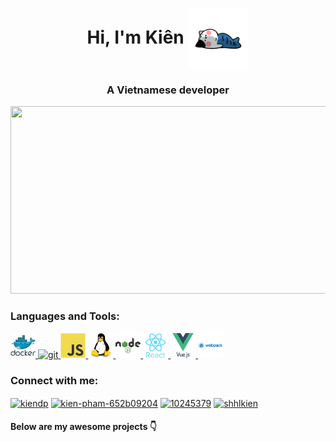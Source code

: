 <h1 align="center">Hi, I'm Kiên <img src="cat.gif" align="center" width="97px" /></h1>
<h3 align="center">A Vietnamese developer</h3>

<div align="center">
    <a href="https://www.gitanimals.org/en_US">
        <img
          src="https://render.gitanimals.org/farms/kien5436"
          width="1000"
          height="300"
        />
    </a>
</div>

<h3>Languages and Tools:</h3>

<p align="left">
<!--     <a href="https://developer.android.com" target="_blank"> <img src="https://raw.githubusercontent.com/devicons/devicon/master/icons/android/android-original-wordmark.svg" alt="android" width="40" height="40" /> </a> -->
    <a href="https://www.docker.com/" target="_blank"> <img src="https://raw.githubusercontent.com/devicons/devicon/master/icons/docker/docker-original-wordmark.svg" alt="docker" width="40" height="40" /> </a>
    <a href="https://git-scm.com/" target="_blank"> <img src="https://www.vectorlogo.zone/logos/git-scm/git-scm-icon.svg" alt="git" width="40" height="40" /> </a>
    <a href="https://developer.mozilla.org/en-US/docs/Web/JavaScript" target="_blank"> <img src="https://raw.githubusercontent.com/devicons/devicon/master/icons/javascript/javascript-original.svg" alt="javascript" width="40" height="40" /> </a>
    <a href="https://www.linux.org/" target="_blank"> <img src="https://raw.githubusercontent.com/devicons/devicon/master/icons/linux/linux-original.svg" alt="linux" width="40" height="40" /> </a>
    <a href="https://nodejs.org" target="_blank"> <img src="https://raw.githubusercontent.com/devicons/devicon/master/icons/nodejs/nodejs-original-wordmark.svg" alt="nodejs" width="40" height="40" /> </a>
    <a href="https://reactjs.org/" target="_blank"> <img src="https://raw.githubusercontent.com/devicons/devicon/master/icons/react/react-original-wordmark.svg" alt="react" width="40" height="40" /> </a>
    <a href="https://vuejs.org/" target="_blank"> <img src="https://raw.githubusercontent.com/devicons/devicon/master/icons/vuejs/vuejs-original-wordmark.svg" alt="vuejs" width="40" height="40" /> </a>
    <a href="https://webpack.js.org" target="_blank"> <img src="https://raw.githubusercontent.com/devicons/devicon/d00d0969292a6569d45b06d3f350f463a0107b0d/icons/webpack/webpack-original-wordmark.svg" alt="webpack" width="40" height="40" /> </a>
</p>


<!-- <p><img align="center" src="https://github-readme-stats.vercel.app/api/top-langs?username=kien5436&show_icons=true&locale=en&layout=compact" alt="kien5436" /></p> -->


<h3>Connect with me:</h3>
<p>
<a href="https://codepen.io/kiendp" target="blank"><img align="center" src="https://cdn.jsdelivr.net/npm/simple-icons@3.0.1/icons/codepen.svg" alt="kiendp" height="30" width="40" /></a>
<a href="https://linkedin.com/in/kien-pham-652b09204" target="blank"><img align="center" src="https://cdn.jsdelivr.net/npm/simple-icons@3.0.1/icons/linkedin.svg" alt="kien-pham-652b09204" height="30" width="40" /></a>
<a href="https://stackoverflow.com/users/10245379" target="blank"><img align="center" src="https://cdn.jsdelivr.net/npm/simple-icons@3.0.1/icons/stackoverflow.svg" alt="10245379" height="30" width="40" /></a>
<a href="https://codesandbox.com/shhlkien" target="blank"><img align="center" src="https://cdn.jsdelivr.net/npm/simple-icons@3.0.1/icons/codesandbox.svg" alt="shhlkien" height="30" width="40" /></a>
</p>

<h4>Below are my awesome projects 👇</h4>
